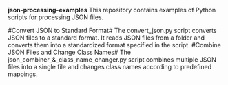 **json-processing-examples**
This repository contains examples of Python scripts for processing JSON files.

#Convert JSON to Standard Format#
The convert_json.py script converts JSON files to a standard format. It reads JSON files from a folder and converts them into a standardized format specified in the script.
#Combine JSON Files and Change Class Names#
The json_combiner_&_class_name_changer.py script combines multiple JSON files into a single file and changes class names according to predefined mappings.
